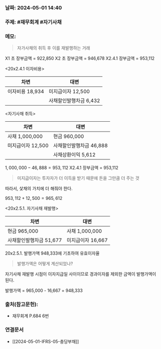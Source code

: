 ### 날짜: 2024-05-01 14:40

### 주제: #재무회계 #자기사채
### 메모:
> 자가사채의 취득 후 이를 재발행하는 거래

X1 초 장부금액  = 922,850
X2 초 장부금액 = 946,678
X2.4.1 장부금액 = 953,112


<20x2.4.1 이자비용>

| 차변          | 대변             |
| ----------- | -------------- |
| 이자비용 18,934 | 미지급이자 12,500   |
|             | 사채할인발행차금 6,432 |


<자기사채 취득>


| 차변           | 대변              |
| ------------ | --------------- |
| 사채 1,000,000 | 현금 960,000      |
| 미지급이자 12,500 | 사채할인발행차금 46,888 |
|              | 사채상환이익 5,612    |

$1,000,000  - 46,888 = 953,112$
X2.4.1 장부금액 = 953,112

> 미지급이자는 투자자가 더 이득을 받기 때문에 돈을 그만큼 더 주는 것

따라서, 샃채의 가치에 더 해줘야 한다.

$953,112+12,500=965,612$

<20x2.5.1. 자기사채 재발행>


| 차변              | 대변           |
| --------------- | ------------ |
| 현금 965,000      | 사채 1,000,000 |
| 사채할인발행차금 51,677 | 미지급이자 16,667 |

20x2.5.1. 발행가액 948,333에 기초하여 유효이자율 


> 발행가액은 어떻게 계산되었나?


자기사채 재발행 시점이 이자지급일 사이이므로 경과이자를 제외한 금액이 발행가액이 된다.

발행가액 = 965,000 - 16,667 = 948,333




### 출처(참고문헌):
- 재무회계 P.684 6번

### 연결문서
- [[2024-05-01-IFRS-05-충당부채]]